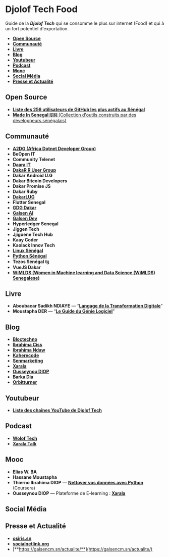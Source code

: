 # Djolof Tech Food

Guide de la ***Djolof Tech*** qui se consomme le plus sur internet (Food) et qui à un fort potentiel d'exportation.

* [**Open Source**](#Open-Source)
* [**Communauté**](#Communauté)
* [**Livre**](#Livre)
* [**Blog**](#Blog)
* [**Youtubeur**](#Youtubeur)
* [**Podcast**](#Podcast)
* [**Mooc**](#Mooc)
* [**Social Média**](#Social-Média)
* [**Presse et Actualité**](#Presse-et-Actualité)

## Open Source

* [**Liste des 256 utilisateurs de GitHub les plus actifs au Sénégal**](https://commits.top/senegal_private.html)
* [**Made In Senegal 🇸🇳** (Collection d'outils construits par des développeurs sénégalais)](https://github.com/Galsen-Dev-LAB/made-in-senegal)

## Communauté

* [**A2DG (Africa Dotnet Developer Group)**](https://web.facebook.com/AfricaDotnetDevelopersGroup/)
* **BeOpen IT**
* **Community Telenet**
* [**Daara IT**](https://daarait.com/)
* [**DakaR R User Group**](https://r-dakar.gitlab.io/)
* **Dakar Android U.G**
* **Dakar Bitcoin Developers**
* **Dakar Promise JS**
* **Dakar Ruby**
* [**DakarLUG**](http://dakarlug.github.io/)
* **Flutter Senegal**
* [**GDG Dakar**](https://gdg.community.dev/gdg-dakar/)
* [**Galsen AI**](https://galsen.ai/)
* [**Galsen Dev**](https://galsendev.com/)
* **Hyperledger Senegal**
* **Jiggen Tech**
* **Jjiguene Tech Hub**
* **Kaay Coder**
* **Kaolack Innov Tech**
* [**Linux Sénégal**](https://linux-senegal.github.io/101-comment-ca-marche/)
* [**Python Sénégal**](https://pythonsenegal.org/)
* **Tezos Sénégal ꜩ**
* **VueJS Dakar**
* [**WiMLDS (Women in Machine learning and Data Science (WiMLDS) Senegalese)**](http://wimlds.org/about-the-dakar-team/)

## Livre

* **Aboubacar Sadikh NDIAYE** — “[**Langage de la Transformation Digitale**](https://langagedigital.com)”
* **Moustapha DER** — “[**Le Guide du Génie Logiciel**](https://www.facebook.com/leguidedugenielogiciel/)”

## Blog

* [**Bloctechno**](https://bloctechno.wordpress.com)
* [**Ibrahima Ciss**](https://iciss.dev/)
* [**Ibrahima Ndaw**](https://www.ibrahima-ndaw.com/)
* [**Kaherecode**](https://www.kaherecode.com/)
* [**Senmarketing**](https://blog.senmarketing.net)
* [**Xarala**](https://blog.xarala.co)
* [**Ousseynou DIOP**](https://ousseynoudiop.com)
* [**Barka Dia**](https://barkadia.net/blog/)
* [**Orbitturner**](https://orbitturner.com/blog/)

## Youtubeur

* [**Liste des chaînes YouTube de Djolof Tech**](https://github.com/daoodaba975/senegal-YouTuber-Dev-List)

## Podcast

* [**Wolof Tech**](https://woloftech.buzzsprout.com/)
* [**Xarala Talk**](https://anchor.fm/xarala-talk)

## Mooc

* **Elias W. BA**
* **Hassane Moustapha**
* **Thierno Ibrahima DIOP** — [**Nettoyer vos données avec Python**](https://www.coursera.org/projects/nettoyer-donnees-python) (Coursera)
* **Ousseynou DIOP**  — Plateforme de E-learning : [**Xarala**](https://xarala.co)

## Social Média

## Presse et Actualité

* [**osiris.sn**](http://www.osiris.sn/)
* [**socialnetlink.org**](https://www.socialnetlink.org/)
* [**https://galsencm.sn/actualite/**](https://galsencm.sn/actualite/)
